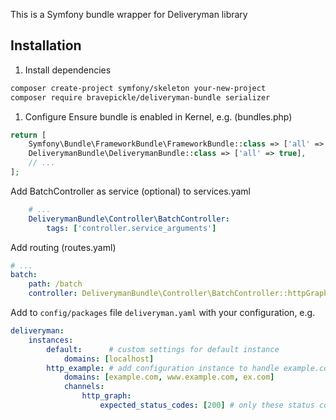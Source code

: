 This is a Symfony bundle wrapper for Deliveryman library

## Installation
1. Install dependencies
```bash
composer create-project symfony/skeleton your-new-project
composer require bravepickle/deliveryman-bundle serializer
```
1. Configure
Ensure bundle is enabled in Kernel, e.g. (bundles.php)
```php
return [
    Symfony\Bundle\FrameworkBundle\FrameworkBundle::class => ['all' => true],
    DeliverymanBundle\DeliverymanBundle::class => ['all' => true],
    // ...
];
```

Add BatchController as service (optional) to services.yaml
```yaml
    # ...
    DeliverymanBundle\Controller\BatchController:
        tags: ['controller.service_arguments']

```

Add routing (routes.yaml)
```yaml
# ...
batch:
    path: /batch
    controller: DeliverymanBundle\Controller\BatchController::httpGraph

```

Add to `config/packages` file `deliveryman.yaml` with your configuration, e.g.
```yaml
deliveryman:
    instances: 
        default:      # custom settings for default instance
            domains: [localhost]
        http_example: # add configuration instance to handle example.com domains specifically
            domains: [example.com, www.example.com, ex.com]
            channels:
                http_graph:
                    expected_status_codes: [200] # only these status codes allowed
```